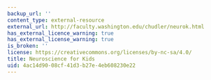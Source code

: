 ```yaml
---
backup_url: ''
content_type: external-resource
external_url: http://faculty.washington.edu/chudler/neurok.html
has_external_licence_warning: true
has_external_license_warning: true
is_broken: ''
license: https://creativecommons.org/licenses/by-nc-sa/4.0/
title: Neuroscience for Kids
uid: 4ac14d90-08cf-41d3-b27e-4eb608230e22
---
```

